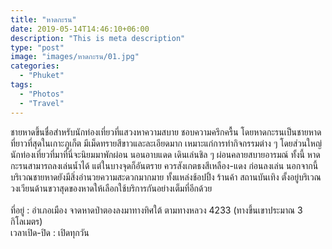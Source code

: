 ```yaml
---
title: "หาดกะรน"
date: 2019-05-14T14:46:10+06:00
description: "This is meta description"
type: "post"
image: "images/หาดกะรน/01.jpg"
categories: 
  - "Phuket"
tags:
  - "Photos"
  - "Travel"
---
```


ชายหาดขึ้นชื่อสำหรับนักท่องเที่ยวที่แสวงหาความสบาย ชอบความครึกครื้น โดยหาดกะรนเป็นชายหาดที่ยาวที่สุดในเกาะภูเก็ต มีเม็ดทรายสีขาวและละเอียดมาก เหมาะแก่การทำกิจกรรมต่าง ๆ โดยส่วนใหญ่นักท่องเที่ยวที่มาที่นี่จะนิยมมาพักผ่อน นอนอาบแดด เดินเล่นชิล ๆ ผ่อนคลายสบายอารมณ์ ทั้งนี้ หาดกะรนสามารถลงเล่นน้ำได้ แต่ในบางจุดก็อันตราย ควรสังเกตธงสีเหลือง-แดง ก่อนลงเล่น นอกจากนี้บริเวณชายหาดยังมีสิ่งอำนวยความสะดวกมากมาย ทั้งแหล่งช้อปปิ้ง ร้านค้า สถานบันเทิง ตั้งอยู่บริเวณวงเวียนด้านขวาสุดของหาดให้เลือกใช้บริการกันอย่างเต็มที่อีกด้วย
<br/><br/>
ที่อยู่ : อำเภอเมือง จาดหาดป่าตองลงมาทางทิศใต้ ตามทางหลวง 4233 (ทางขึ้นเขาประมาณ 3 กิโลเมตร)<br/>
เวลาเปิด-ปิด : เปิดทุกวัน<br/>


